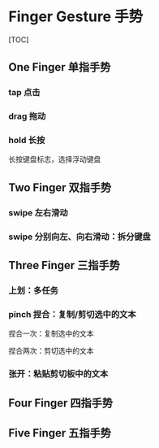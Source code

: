 # Finger Gesture 手势

[TOC]

## One Finger 单指手势

### tap 点击

### drag 拖动

### hold 长按

长按键盘标志，选择浮动键盘

## Two Finger 双指手势

### swipe 左右滑动

### swipe 分别向左、向右滑动：拆分键盘

## Three Finger 三指手势

### 上划：多任务

### pinch 捏合：复制/剪切选中的文本

捏合一次：复制选中的文本

捏合两次：剪切选中的文本


### 张开：粘贴剪切板中的文本



## Four Finger 四指手势

## Five Finger 五指手势












